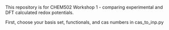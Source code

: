 This repository is for CHEM502 Workshop 1 - comparing experimental and DFT calculated redox potentials.

First, choose your basis set, functionals, and cas numbers in cas_to_inp.py


